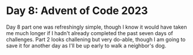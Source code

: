# Day 8: Advent of Code 2023

Day 8 part one was refreshingly simple, though I know it would have taken me much longer if I hadn't already completed the past seven days of challenges.
Part 2 looks challening but very do-able, though I am going to save it for another day as I'll be up early to walk a neighbor's dog.
